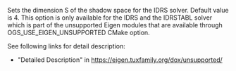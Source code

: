 Sets the dimension S of the shadow space for the IDRS solver. Default value is 4.
This option is only available for the IDRS and the IDRSTABL solver which is part of the unsupported Eigen modules that are available
through OGS_USE_EIGEN_UNSUPPORTED CMake option.

See following links for detail description:

- "Detailed Description" in <https://eigen.tuxfamily.org/dox/unsupported/>
